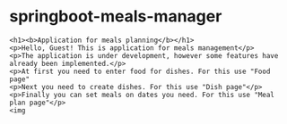 # springboot-meals-manager

    <h1><b>Application for meals planning</b></h1>
    <p>Hello, Guest! This is application for meals management</p>
    <p>The application is under development, however some features have already been implemented.</p> 
    <p>At first you need to enter food for dishes. For this use "Food page"  
    <p>Next you need to create dishes. For this use "Dish page"</p>
    <p>Finally you can set meals on dates you need. For this use "Meal plan page"</p>
    <img
